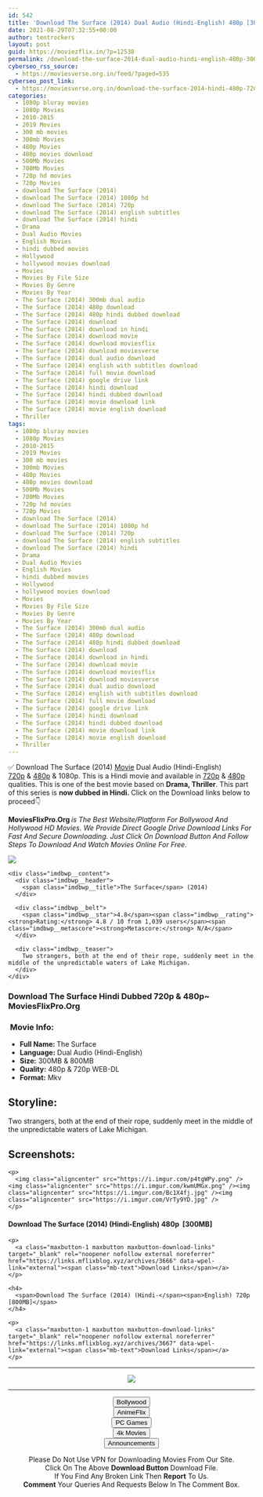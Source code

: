 ```yaml
---
id: 542
title: 'Download The Surface (2014) Dual Audio (Hindi-English) 480p [300MB] || 720p [800MB]'
date: 2021-08-29T07:32:55+00:00
author: tentrockers
layout: post
guid: https://moviezflix.in/?p=12538
permalink: /download-the-surface-2014-dual-audio-hindi-english-480p-300mb-720p-800mb/
cyberseo_rss_source:
  - https://moviesverse.org.in/feed/?paged=535
cyberseo_post_link:
  - https://moviesverse.org.in/download-the-surface-2014-hindi-480p-720p/
categories:
  - 1080p bluray movies
  - 1080p Movies
  - 2010-2015
  - 2019 Movies
  - 300 mb movies
  - 300mb Movies
  - 480p Movies
  - 480p movies download
  - 500Mb Movies
  - 700Mb Movies
  - 720p hd movies
  - 720p Movies
  - download The Surface (2014)
  - download The Surface (2014) 1080p hd
  - download The Surface (2014) 720p
  - download The Surface (2014) english subtitles
  - download The Surface (2014) hindi
  - Drama
  - Dual Audio Movies
  - English Movies
  - hindi dubbed movies
  - Hollywood
  - hollywood movies download
  - Movies
  - Movies By File Size
  - Movies By Genre
  - Movies By Year
  - The Surface (2014) 300mb dual audio
  - The Surface (2014) 480p download
  - The Surface (2014) 480p hindi dubbed download
  - The Surface (2014) download
  - The Surface (2014) download in hindi
  - The Surface (2014) download movie
  - The Surface (2014) download moviesflix
  - The Surface (2014) download moviesverse
  - The Surface (2014) dual audio download
  - The Surface (2014) english with subtitles download
  - The Surface (2014) full movie download
  - The Surface (2014) google drive link
  - The Surface (2014) hindi download
  - The Surface (2014) hindi dubbed download
  - The Surface (2014) movie download link
  - The Surface (2014) movie english download
  - Thriller
tags:
  - 1080p bluray movies
  - 1080p Movies
  - 2010-2015
  - 2019 Movies
  - 300 mb movies
  - 300mb Movies
  - 480p Movies
  - 480p movies download
  - 500Mb Movies
  - 700Mb Movies
  - 720p hd movies
  - 720p Movies
  - download The Surface (2014)
  - download The Surface (2014) 1080p hd
  - download The Surface (2014) 720p
  - download The Surface (2014) english subtitles
  - download The Surface (2014) hindi
  - Drama
  - Dual Audio Movies
  - English Movies
  - hindi dubbed movies
  - Hollywood
  - hollywood movies download
  - Movies
  - Movies By File Size
  - Movies By Genre
  - Movies By Year
  - The Surface (2014) 300mb dual audio
  - The Surface (2014) 480p download
  - The Surface (2014) 480p hindi dubbed download
  - The Surface (2014) download
  - The Surface (2014) download in hindi
  - The Surface (2014) download movie
  - The Surface (2014) download moviesflix
  - The Surface (2014) download moviesverse
  - The Surface (2014) dual audio download
  - The Surface (2014) english with subtitles download
  - The Surface (2014) full movie download
  - The Surface (2014) google drive link
  - The Surface (2014) hindi download
  - The Surface (2014) hindi dubbed download
  - The Surface (2014) movie download link
  - The Surface (2014) movie english download
  - Thriller
---
```

<div class="thecontent clearfix">
  <p>
    ✅ Download The Surface (2014) <a href="https://moviesverse.org.in/category/movies/" data-wpel-link="internal">Movie</a> Dual Audio (Hindi-English) <a href="https://moviesverse.org.in/720p-movies/" data-wpel-link="internal">720p</a>&nbsp;&&nbsp;<a href="https://moviesverse.org.in/480p-movies/" data-wpel-link="internal">480p</a> & 1080p. This is a Hindi movie and available in <a href="https://moviesverse.org.in/720p-movies/" data-wpel-link="internal">720p</a>&nbsp;&&nbsp;<a href="https://moviesverse.org.in/480p-movies/" data-wpel-link="internal">480p</a> qualities. This is one of the best movie based on <strong>Drama, Thriller</strong>. This part of this series is <strong>now dubbed in <span>Hindi.&nbsp;</span></strong><span>Click on the Download links below to proceed👇</span>
  </p>
  
  <p>
    <strong><span>MoviesFlixPro.Org&nbsp;</span></strong><em>is The Best Website/Platform For Bollywood And Hollywood HD Movies. We Provide Direct Google Drive Download Links For Fast And Secure Downloading. Just Click On Download Button And Follow Steps To&nbsp;Download And Watch Movies Online For Free.</em>
  </p>
  
  <div class="imdbwp imdbwp--movie dark">
    <div class="imdbwp__thumb">
      <a class="imdbwp__link" target="_blank" title="The Surface" href="https://www.imdb.com/title/tt3074578/" rel="nofollow external noopener noreferrer" data-wpel-link="external"><img class="imdbwp__img" src="https://m.media-amazon.com/images/M/MV5BNTEyNjk5MzUxNl5BMl5BanBnXkFtZTgwODU4MjUzNTE@._V1_SX300.jpg" /></a>
    </div>
    
    <div class="imdbwp__content">
      <div class="imdbwp__header">
        <span class="imdbwp__title">The Surface</span> (2014)
      </div>
      
      <div class="imdbwp__belt">
        <span class="imdbwp__star">4.8</span><span class="imdbwp__rating"><strong>Rating:</strong> 4.8 / 10 from 1,039 users</span><span class="imdbwp__metascore"><strong>Metascore:</strong> N/A</span>
      </div>
      
      <div class="imdbwp__teaser">
        Two strangers, both at the end of their rope, suddenly meet in the middle of the unpredictable waters of Lake Michigan.
      </div>
    </div>
  </div>
  
  <h3>
    <span>Download The Surface Hindi Dubbed 720p & 480p~ MoviesFlixPro.Org</span>
  </h3>
  
  <h3>
    <span>&nbsp;Movie Info:&nbsp;</span>
  </h3>
  
  <ul>
    <li>
      <strong>Full Name: </strong>The Surface
    </li>
    <li>
      <strong>Language:</strong> Dual Audio (Hindi-English)
    </li>
    <li>
      <strong>Size:</strong> 300MB & 800MB
    </li>
    <li>
      <strong>Quality:</strong> 480p & 720p WEB-DL
    </li>
    <li>
      <strong>Format:</strong>&nbsp;Mkv
    </li>
  </ul>
  
  <h2>
    <span>Storyline:</span>
  </h2>
  
  <div class="summary_text">
    Two strangers, both at the end of their rope, suddenly meet in the middle of the unpredictable waters of Lake Michigan.
  </div>
  
  <div class="summary_text">
    <h2>
      <span>Screenshots:</span>
    </h2>
    
    <p>
      <img class="aligncenter" src="https://i.imgur.com/p4tgWPy.png" /><img class="aligncenter" src="https://i.imgur.com/kwmUMGx.png" /><img class="aligncenter" src="https://i.imgur.com/Bc1X4fj.jpg" /><img class="aligncenter" src="https://i.imgur.com/VrTy9YD.jpg" />
    </p>
  </div>
  
  <div class="inline canwrap">
    <h4>
      <span>Download The Surface (2014) (Hindi-English) </span><span>480p&nbsp; [300MB]</span>
    </h4>
    
    <p>
      <a class="maxbutton-1 maxbutton maxbutton-download-links" target="_blank" rel="noopener nofollow external noreferrer" href="https://links.mflixblog.xyz/archives/3666" data-wpel-link="external"><span class="mb-text">Download Links</span></a>
    </p>
    
    <h4>
      <span>Download The Surface (2014) (Hindi-</span><span>English) 720p [800MB]</span>
    </h4>
    
    <p>
      <a class="maxbutton-1 maxbutton maxbutton-download-links" target="_blank" rel="noopener nofollow external noreferrer" href="https://links.mflixblog.xyz/archives/3667" data-wpel-link="external"><span class="mb-text">Download Links</span></a>
    </p>
  </div>
</div>

<center>
  </p> 
  
  <hr />
  
  <p>
    <a href="http://gdrivepro.xyz/join.php" data-wpel-link="external" target="_blank" rel="nofollow external noopener noreferrer"><img src="https://i.imgur.com/FhMdWdW.png" /></a>
  </p>
  
  <hr />
  
  <p>
    <a href="https://dogemovies.xyz" target="_blank" data-wpel-link="external" rel="nofollow external noopener noreferrer"><button class="button button5">Bollywood</button></a><br /> <a href="https://animeflix.in" target="_blank" data-wpel-link="external" rel="nofollow external noopener noreferrer"><button class="button button5">AnimeFlix</button></a><br /> <a href="https://gamesflix.net/" target="_blank" data-wpel-link="external" rel="nofollow external noopener noreferrer"><button class="button button5">PC Games</button></a><br /> <a href="https://uhdmovies.in" target="_blank" data-wpel-link="external" rel="nofollow external noopener noreferrer"><button class="button button5">4k Movies</button></a><br /> <a href="https://moviesverse.org.in/announcements/" target="_blank" data-wpel-link="internal" rel="noopener"><button class="button button5">Announcements</button></a>
  </p>
  
  <div class="alert alert-danger">
    Please Do Not Use VPN for Downloading Movies From Our Site.
  </div>
  
  <div class="alert alert-success">
    Click On The Above <strong>Download Button</strong> Download File.
  </div>
  
  <div class="alert alert-warning">
    If You Find Any Broken Link Then <strong>Report</strong> To Us.
  </div>
  
  <div class="alert alert-info">
    <strong>Comment</strong> Your Queries And Requests Below In The Comment Box.
  </div>
  
  <p>
    </center>
  </p>